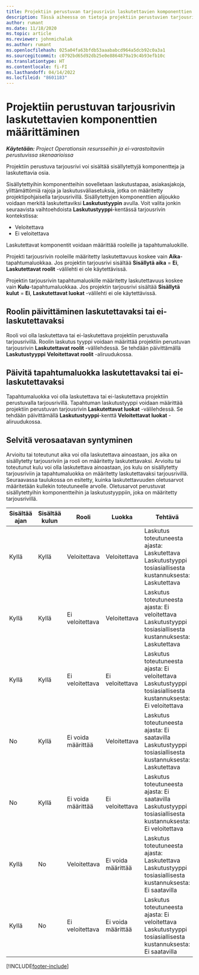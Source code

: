 ```yaml
---
title: Projektiin perustuvan tarjousrivin laskutettavien komponenttien määrittäminen
description: Tässä aiheessa on tietoja projektiin perustuvien tarjousrivien sisällytetyistä, laskutettavista ja ei-laskutettavista komponenteista.
author: rumant
ms.date: 11/18/2020
ms.topic: article
ms.reviewer: johnmichalak
ms.author: rumant
ms.openlocfilehash: 025a04fa63bfdb53aaababcd964a5dcb92c0a3a1
ms.sourcegitcommit: c0792bd65d92db25e0e8864879a19c4b93efb10c
ms.translationtype: HT
ms.contentlocale: fi-FI
ms.lasthandoff: 04/14/2022
ms.locfileid: "8601183"
---
```

# <a name="configure-the-chargeable-components-of-a-project-based-quote-line"></a>Projektiin perustuvan tarjousrivin laskutettavien komponenttien määrittäminen

_**Käytetään:** Project Operationsin resursseihin ja ei-varastoitaviin perustuvissa skenaarioissa_

Projektiin perustuva tarjousrivi voi sisältää sisällytettyjä komponentteja ja laskutettavia osia.

Sisällytettyihin komponentteihin sovelletaan laskutustapaa, asiakasjakoja, ylittämättömiä rajoja ja laskutusväliasetuksia, jotka on määritetty projektipohjaisella tarjousrivillä.
Sisällytettyjen komponenttien alijoukko voidaan merkitä laskutettaviksi **Laskutustyypin** avulla. Voit valita jonkin seuraavista vaihtoehdoista **Laskutustyyppi**-kentässä tarjousrivin kontekstissa:

   - Veloitettava
   - Ei veloitettava

Laskutettavat komponentit voidaan määrittää rooleille ja tapahtumaluokille.

Projekti tarjousrivin rooleille määritetty laskutettavuus koskee vain **Aika**-tapahtumaluokkaa. Jos projektin tarjousrivi sisältää **Sisällytä aika** = **Ei**, **Laskutettavat roolit** -välilehti ei ole käytettävissä.

Projektin tarjousrivin tapahtumaluokille määritetty laskutettavuus koskee vain **Kulu**-tapahtumaluokkaa. Jos projektin tarjousrivi sisältää **Sisällytä kulut** = **Ei**, **Laskutettavat luokat** -välilehti ei ole käytettävissä.

## <a name="update-a-role-to-be-chargeable-or-non-chargeable"></a>Roolin päivittäminen laskutettavaksi tai ei-laskutettavaksi
Rooli voi olla laskutettava tai ei-laskutettava projektiin perustuvalla tarjousrivillä. Roolin laskutus tyyppi voidaan määrittää projektiin perustuvan tarjousrivin **Laskutettavat roolit** -välilehdessä. Se tehdään päivittämällä **Laskutustyyppi** **Veloitettavat roolit** -aliruudukossa. 

## <a name="update-a-transaction-category-to-be-chargeable-or-non-chargeable"></a>Päivitä tapahtumaluokka laskutettavaksi tai ei-laskutettavaksi
Tapahtumaluokka voi olla laskutettava tai ei-laskutettava projektiin perustuvalla tarjousrivillä. Tapahtuman laskutustyyppi voidaan määrittää projektiin perustuvan tarjousrivin **Laskutettavat luokat** -välilehdessä. Se tehdään päivittämällä **Laskutustyyppi**-kenttä **Veloitettavat luokat** -aliruudukossa. 

## <a name="resolve-chargeability"></a>Selvitä verosaatavan syntyminen

Arvioitu tai toteutunut aika voi olla laskutettava ainoastaan, jos aika on sisällytetty tarjousriviin ja rooli on määritetty laskutettavaksi.
Arvioitu tai toteutunut kulu voi olla laskutettava ainoastaan, jos kulu on sisällytetty tarjousriviin ja tapahtumaluokka on määritetty laskutettavaksi tarjousrivillä. Seuraavassa taulukossa on esitetty, kuinka laskutettavuuden oletusarvot määritetään kullekin toteutuneelle arvolle. Oletusarvot perustuvat sisällytettyihin komponentteihin ja laskutustyyppiin, joka on määritetty tarjousrivillä.

| Sisältää ajan | Sisältää kulun | Rooli | Luokka | Tehtävä |
| --- | --- | --- | --- | --- |
| Kyllä | Kyllä | Veloitettava | Veloitettava | Laskutus toteutuneesta ajasta: Laskutettava </br>Laskutustyyppi tosiasiallisesta kustannuksesta: Laskutettava |
| Kyllä | Kyllä | Ei veloitettava | Veloitettava | Laskutus toteutuneesta ajasta: Ei veloitettava </br>Laskutustyyppi tosiasiallisesta kustannuksesta: Laskutettava |
| Kyllä | Kyllä | Ei veloitettava | Ei veloitettava | Laskutus toteutuneesta ajasta: Ei veloitettava </br>Laskutustyyppi tosiasiallisesta kustannuksesta: Ei veloitettava |
| No | Kyllä | Ei voida määrittää | Veloitettava | Laskutus toteutuneesta ajasta: Ei saatavilla </br>Laskutustyyppi tosiasiallisesta kustannuksesta: Laskutettava |
| No | Kyllä | Ei voida määrittää | Ei veloitettava | Laskutus toteutuneesta ajasta: Ei saatavilla </br>Laskutustyyppi tosiasiallisesta kustannuksesta: Ei veloitettava |
| Kyllä | No | Veloitettava | Ei voida määrittää | Laskutus toteutuneesta ajasta: Laskutettava </br>Laskutustyyppi tosiasiallisesta kustannuksesta: Ei saatavilla |
| Kyllä | No | Ei veloitettava | Ei voida määrittää | Laskutus toteutuneesta ajasta: Ei veloitettava </br> Laskutustyyppi tosiasiallisesta kustannuksesta: Ei saatavilla |


[!INCLUDE[footer-include](../includes/footer-banner.md)]